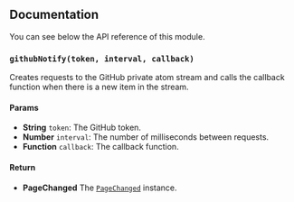 ## Documentation

You can see below the API reference of this module.

### `githubNotify(token, interval, callback)`
Creates requests to the GitHub private atom stream and calls the callback
function when there is a new item in the stream.

#### Params

- **String** `token`: The GitHub token.
- **Number** `interval`: The number of milliseconds between requests.
- **Function** `callback`: The callback function.

#### Return
- **PageChanged** The [`PageChanged`](https://github.com/IonicaBizau/node-page-changed) instance.

